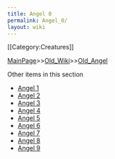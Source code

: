 ```yaml
---
title: Angel 0
permalink: Angel_0/
layout: wiki
---
```

[[Category:Creatures]]

[MainPage](/keeperrl_wiki/ "wikilink")>>[Old_Wiki](/keeperrl_wiki/Old_Wiki "wikilink")>>[Old_Angel](/keeperrl_wiki/Old_Angel "wikilink")

Other items in this section
-    [Angel 1](/keeperrl_wiki/Angel_1 "wikilink")
-    [Angel 2](/keeperrl_wiki/Angel_2 "wikilink")
-    [Angel 3](/keeperrl_wiki/Angel_3 "wikilink")
-    [Angel 4](/keeperrl_wiki/Angel_4 "wikilink")
-    [Angel 5](/keeperrl_wiki/Angel_5 "wikilink")
-    [Angel 6](/keeperrl_wiki/Angel_6 "wikilink")
-    [Angel 7](/keeperrl_wiki/Angel_7 "wikilink")
-    [Angel 8](/keeperrl_wiki/Angel_8 "wikilink")
-    [Angel 9](/keeperrl_wiki/Angel_9 "wikilink")
